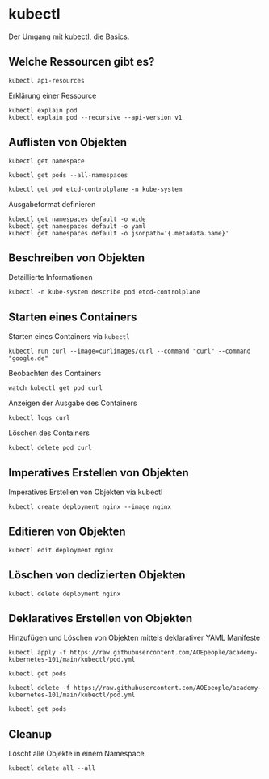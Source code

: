 # kubectl

Der Umgang mit kubectl, die Basics.

## Welche Ressourcen gibt es?

```shell
kubectl api-resources
```

Erklärung einer Ressource

```shell
kubectl explain pod
kubectl explain pod --recursive --api-version v1
```

## Auflisten von Objekten

```shell
kubectl get namespace
```

```shell
kubectl get pods --all-namespaces
```

```shell
kubectl get pod etcd-controlplane -n kube-system
```

Ausgabeformat definieren

```shell
kubectl get namespaces default -o wide
kubectl get namespaces default -o yaml
kubectl get namespaces default -o jsonpath='{.metadata.name}'
```

## Beschreiben von Objekten

Detaillierte Informationen

```shell
kubectl -n kube-system describe pod etcd-controlplane
```

## Starten eines Containers

Starten eines Containers via `kubectl`

```shell
kubectl run curl --image=curlimages/curl --command "curl" --command "google.de"
```

Beobachten des Containers

```shell
watch kubectl get pod curl
```

Anzeigen der Ausgabe des Containers

```shell
kubectl logs curl
```

Löschen des Containers

```shell
kubectl delete pod curl
```

## Imperatives Erstellen von Objekten

Imperatives Erstellen von Objekten via kubectl

```shell
kubectl create deployment nginx --image nginx
```

## Editieren von Objekten

```shell
kubectl edit deployment nginx
```

## Löschen von dedizierten Objekten

```shell
kubectl delete deployment nginx
```

## Deklaratives Erstellen von Objekten

Hinzufügen und Löschen von Objekten mittels deklarativer YAML Manifeste

```shell
kubectl apply -f https://raw.githubusercontent.com/AOEpeople/academy-kubernetes-101/main/kubectl/pod.yml
```

```shell
kubectl get pods
```

```shell
kubectl delete -f https://raw.githubusercontent.com/AOEpeople/academy-kubernetes-101/main/kubectl/pod.yml
```

```shell
kubectl get pods
```

## Cleanup

Löscht alle Objekte in einem Namespace

```shell
kubectl delete all --all
```
